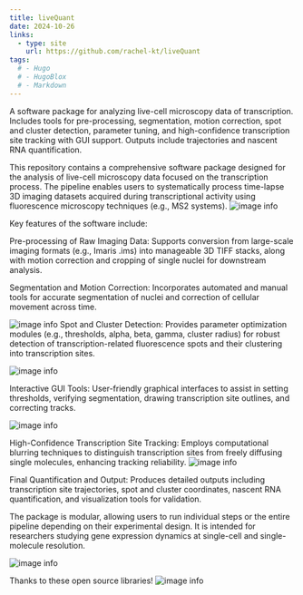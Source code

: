 ```yaml
---
title: liveQuant
date: 2024-10-26
links:
  - type: site
    url: https://github.com/rachel-kt/liveQuant
tags:
  # - Hugo
  # - HugoBlox
  # - Markdown
---
```


A software package for analyzing live-cell microscopy data of transcription. Includes tools for pre-processing, segmentation, motion correction, spot and cluster detection, parameter tuning, and high-confidence transcription site tracking with GUI support. Outputs include trajectories and nascent RNA quantification.

This repository contains a comprehensive software package designed for the analysis of live-cell microscopy data focused on the transcription process. The pipeline enables users to systematically process time-lapse 3D imaging datasets acquired during transcriptional activity using fluorescence microscopy techniques (e.g., MS2 systems).
![image info](./cartoon%20cell.png)

Key features of the software include:

Pre-processing of Raw Imaging Data: Supports conversion from large-scale imaging formats (e.g., Imaris .ims) into manageable 3D TIFF stacks, along with motion correction and cropping of single nuclei for downstream analysis.

Segmentation and Motion Correction: Incorporates automated and manual tools for accurate segmentation of nuclei and correction of cellular movement across time.

![image info](./figure-2_preprocess.png)
Spot and Cluster Detection: Provides parameter optimization modules (e.g., thresholds, alpha, beta, gamma, cluster radius) for robust detection of transcription-related fluorescence spots and their clustering into transcription sites.

![image info](./Figure-4_parameters.svg)

Interactive GUI Tools: User-friendly graphical interfaces to assist in setting thresholds, verifying segmentation, drawing transcription site outlines, and correcting tracks.

![image info](./Figure-5_ref%20spot.svg)

High-Confidence Transcription Site Tracking: Employs computational blurring techniques to distinguish transcription sites from freely diffusing single molecules, enhancing tracking reliability.
![image info](./Figure-6_comp_blur.svg)

Final Quantification and Output: Produces detailed outputs including transcription site trajectories, spot and cluster coordinates, nascent RNA quantification, and visualization tools for validation.

The package is modular, allowing users to run individual steps or the entire pipeline depending on their experimental design. It is intended for researchers studying gene expression dynamics at single-cell and single-molecule resolution.

![image info](./figure-0.png)

Thanks to these open source libraries!
![image info](./FIGURE-1.svg)

<!--more-->

